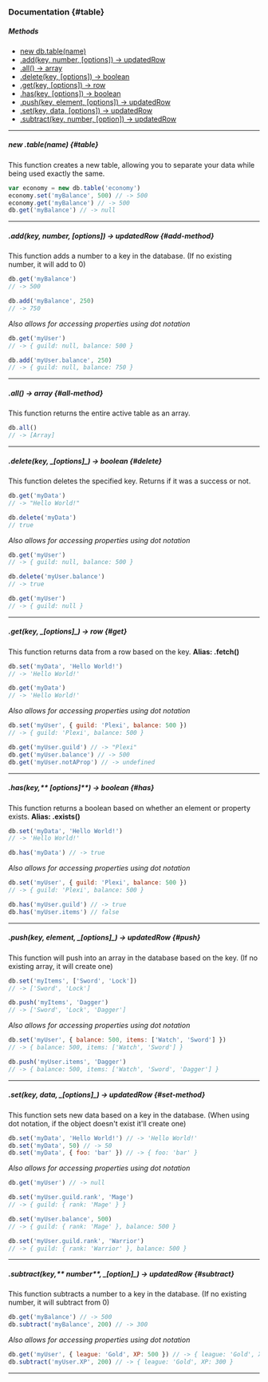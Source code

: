 ### Documentation {#table}

##### Methods

* [new db.table\(name\)](/new-dbtablepass-port.md)
* [.add\(key, number, \[options\]\) -&gt; updatedRow](#add-method)
* [.all\(\) -&gt; array](#all-method)
* [.delete\(key, \[options\]\) -&gt; boolean](#delete)
* [.get\(key, \[options\]\) -&gt; row](#get)
* [.has\(key, \[options\]\) -&gt; boolean](#has)
* [.push\(key, element, \[options\]\) -&gt; updatedRow](#push)
* [.set\(key, data, \[options\]\) -&gt; updatedRow](#set-method)
* [.subtract\(key, number, \[option\]\) -&gt; updatedRow](#subtract)

---

##### **new .table\(**_**name**_**\)** {#table}

This function creates a new table, allowing you to separate your data while being used exactly the same.

```js
var economy = new db.table('economy')
economy.set('myBalance', 500) // -> 500
economy.get('myBalance') // -> 500
db.get('myBalance') // -> null
```

---

##### .add\(_key_, _number, \[options\]_\) -&gt; updatedRow {#add-method}

This function adds a number to a key in the database. \(If no existing number, it will add to 0\)

```js
db.get('myBalance')
// -> 500

db.add('myBalance', 250)
// -> 750
```

_Also allows for accessing properties using dot notation_

```js
db.get('myUser')
// -> { guild: null, balance: 500 }

db.add('myUser.balance', 250)
// -> { guild: null, balance: 750 }
```

---

##### **.all\(\) -&gt; array** {#all-method}

This function returns the entire active table as an array.

```js
db.all()
// -> [Array]
```

---

##### **.delete\(**_**key**_**, **_**\[options\]**_**\) -&gt; boolean** {#delete}

This function deletes the specified key. Returns if it was a success or not.

```js
db.get('myData')
// -> "Hello World!"

db.delete('myData')
// true
```

_Also allows for accessing properties using dot notation_

```js
db.get('myUser')
// -> { guild: null, balance: 500 }

db.delete('myUser.balance')
// -> true

db.get('myUser')
// -> { guild: null }
```

---

##### **.get\(**_**key**_**, **_**\[options\]**_**\) -&gt; row** {#get}

This function returns data from a row based on the key. **Alias: .fetch\(\)**

```js
db.set('myData', 'Hello World!')
// -> 'Hello World!'

db.get('myData')
// -> 'Hello World!'
```

_Also allows for accessing properties using dot notation_

```js
db.set('myUser', { guild: 'Plexi', balance: 500 })
// -> { guild: 'Plexi', balance: 500 }

db.get('myUser.guild') // -> "Plexi"
db.get('myUser.balance') // -> 500
db.get('myUser.notAProp') // -> undefined
```

---

##### **.has\(**_**key**_**,**_** \[options\]**_**\) -&gt; boolean** {#has}

This function returns a boolean based on whether an element or property exists. **Alias: .exists\(\)**

```js
db.set('myData', 'Hello World!')
// -> 'Hello World!'

db.has('myData') // -> true
```

_Also allows for accessing properties using dot notation_

```js
db.set('myUser', { guild: 'Plexi', balance: 500 })
// -> { guild: 'Plexi', balance: 500 }

db.has('myUser.guild') // -> true
db.has('myUser.items') // false
```

---

##### **.push\(**_**key**_**, **_**element**_**, **_**\[options\]**_**\) -&gt; updatedRow** {#push}

This function will push into an array in the database based on the key. \(If no existing array, it will create one\)

```js
db.set('myItems', ['Sword', 'Lock'])
// -> ['Sword', 'Lock']

db.push('myItems', 'Dagger')
// -> ['Sword', 'Lock', 'Dagger']
```

_Also allows for accessing properties using dot notation_

```js
db.set('myUser', { balance: 500, items: ['Watch', 'Sword'] })
// -> { balance: 500, items: ['Watch', 'Sword'] }

db.push('myUser.items', 'Dagger')
// -> { balance: 500, items: ['Watch', 'Sword', 'Dagger'] }
```

---

##### **.set\(**_**key**_**, **_**data**_**, **_**\[options\]**_**\) -&gt; updatedRow** {#set-method}

This function sets new data based on a key in the database. \(When using dot notation, if the object doesn't exist it'll create one\)

```js
db.set('myData', 'Hello World!') // -> 'Hello World!'
db.set('myData', 50) // -> 50
db.set('myData', { foo: 'bar' }) // -> { foo: 'bar' }
```

_Also allows for accessing properties using dot notation_

```js
db.get('myUser') // -> null

db.set('myUser.guild.rank', 'Mage') 
// -> { guild: { rank: 'Mage' } }

db.set('myUser.balance', 500) 
// -> { guild: { rank: 'Mage' }, balance: 500 }

db.set('myUser.guild.rank', 'Warrior') 
// -> { guild: { rank: 'Warrior' }, balance: 500 }
```

---

##### **.subtract\(**_**key**_**,**_** number**_**, **_**\[option\]**_**\) -&gt; updatedRow** {#subtract}

This function subtracts a number to a key in the database. \(If no existing number, it will subtract from 0\)

```js
db.get('myBalance') // -> 500
db.subtract('myBalance', 200) // -> 300
```

_Also allows for accessing properties using dot notation_

```js
db.get('myUser', { league: 'Gold', XP: 500 }) // -> { league: 'Gold', XP: 500 }
db.subtract('myUser.XP', 200) // -> { league: 'Gold', XP: 300 }
```

---



